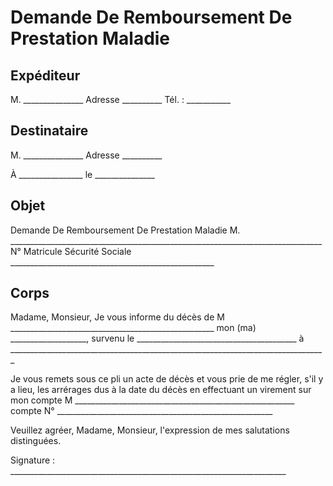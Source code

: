 # Demande De Remboursement De Prestation Maladie

## Expéditeur

M. _______________
Adresse __________
Tél. : ___________

## Destinataire

M. _______________
Adresse __________

À ________________
le _______________

## Objet

Demande De Remboursement De Prestation Maladie
M. ______________________________________________________________________________
N° Matricule Sécurité Sociale ___________________________________________________

## Corps

Madame, Monsieur,
Je vous informe du décès de M ___________________________________________________
mon (ma) ___________________, survenu le ________________________________________
à _______________________________________________________________________________

Je vous remets sous ce pli un acte de décès et vous prie de me régler, s'il y a lieu, les arrérages dus à la date du décès en effectuant un virement sur mon compte M _______________________________________________________
                 compte N° ______________________________________________________

Veuillez agréer, Madame, Monsieur, l'expression de mes salutations distinguées.

Signature : _____________________________________________________________________
